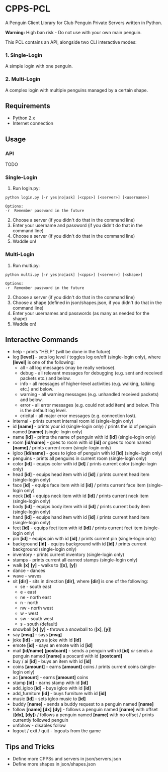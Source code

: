 # CPPS-PCL
A Penguin Client Library for Club Penguin Private Servers written in Python.

**Warning:** High ban risk - Do not use with your own main penguin.

This PCL contains an API, alongside two CLI interactive modes:

### 1. Single-Login

A simple login with one penguin.

### 2. Multi-Login

A complex login with multiple penguins managed by a certain shape.

## Requirements
- Python 2.x
- Internet connection

## Usage

### API
TODO

### Single-Login
1. Run login.py:
```
python login.py [-r yes|no|ask] [<cpps>] [<server>] [<username>]

Options:
-r  Remember password in the future
```
2. Choose a server (if you didn't do that in the command line)
3. Enter your username and password (if you didn't do that in the command line)
4. Choose a server (if you didn't do that in the command line)
5. Waddle on!

### Multi-Login
1. Run multi.py:
```
python multi.py [-r yes|no|ask] [<cpps>] [<server>] [<shape>]

Options:
-r  Remember password in the future
```
2. Choose a server (if you didn't do that in the command line)
3. Choose a shape (defined in json/shapes.json, if you didn't do that in the command line)
4. Enter your usernames and passwords (as many as needed for the shape)
5. Waddle on!

## Interactive Commands
- help - prints "HELP" (will be done in the future)
- log __[level]__ - sets log level / toggles log on/off (single-login only), where __[level]__ is one of the following:
	- all - all log messages (may be really verbose).
	- debug - all relevant messages for debugging (e.g. sent and received packets etc.) and below.
	- info - all messages of higher-level activities (e.g. walking, talking etc.) and below.
	- warning - all warning messages (e.g. unhandled received packets) and below.
	- error - all error messages (e.g. could not add item) and below. This is the default log level.
	- cricital - all major error messages (e.g. connection lost).
- internal - prints current internal room id (single-login only)
- id __[name]__ - prints your id (single-login only) / prints the id of penguin named __[name]__ (single-login only)
- name __[id]__ - prints the name of penguin with id __[id]__ (single-login only)
- room __[id/name]__ - goes to room with id __[id]__ _or_ goes to room named __[name]__ / prints current room (single-login only)
- igloo __[id/name]__ - goes to igloo of penguin with id __[id]__ (single-login only)
- penguins - prints all penguins in current room (single-login only)
- color __[id]__ - equips color with id __[id]__ / prints current color (single-login only)
- head __[id]__ - equips head item with id __[id]__ / prints current head item (single-login only)
- face __[id]__ - equips face item with id __[id]__ / prints current face item (single-login only)
- neck __[id]__ - equips neck item with id __[id]__ / prints current neck item (single-login only)
- body __[id]__ - equips body item with id __[id]__ / prints current body item (single-login only)
- hand __[id]__ - equips hand item with id __[id]__ / prints current hand item (single-login only)
- feet __[id]__ - equips feet item with id __[id]__ / prints current feet item (single-login only)
- pin __[id]__ - equips pin with id __[id]__ / prints current pin (single-login only)
- background __[id]__ - equips background with id __[id]__ / prints current background (single-login only)
- inventory - prints current inventory (single-login only)
- stamps - prints current all earned stamps (single-login only)
- walk __[x]__ __[y]__ - walks to (__[x]__, __[y]__)
- dance - dances
- wave - waves
- sit __[dir]__ - sits in direction __[dir]__, where __[dir]__ is one of the following:
	- se - south east
	- e - east
	- ne - north east
	- n - north
	- nw - north west
	- w - west
	- sw - south west
	- s - south (default)
- snowball __[x]__ __[y]__ - throws a snowball to (__[x]__, __[y]__)
- say __[msg]__ - says __[msg]__
- joke __[id]__ - says a joke with id __[id]__
- emote __[id]__ - says an emote with id __[id]__
- mail __[id/name]__ __[postcard]__ - sends a penguin with id __[id]__ _or_ sends a penguin named __[name]__ a poscard with id __[postcard]__
- buy / ai __[id]__ - buys an item with id __[id]__
- coins __[amount]__ - earns __[amount]__ coins / prints current coins (single-login only)
- ac  __[amount]__ - earns __[amount]__ coins
- stamp __[id]__ - earns stamp with id __[id]__
- add_igloo __[id]__ - buys igloo with id __[id]__
- add_furniture __[id]__ - buys furniture with id __[id]__
- music __[id]__ - sets igloo music to __[id]__
- buddy __[name]__ - sends a buddy request to a penguin named __[name]__
- follow __[name]__ __[dx]__ __[dy]__ - follows a penguin named __[name]__ with offset (__[dx]__, __[dy]__) / follows a penguin named __[name]__ with no offset / prints currently followed penguin
- unfollow - disables follow
- logout / exit / quit - logouts from the game

## Tips and Tricks
- Define more CPPSs and servers in json/servers.json
- Define more shapes in json/shapes.json
